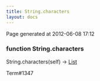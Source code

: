 ```yaml
---
title: String.characters
layout: docs
---
```


<div class="bottom_right_note">Page generated at 2012-06-08 17:12</div>
<h3><span class="minor">function</span> String.characters</h3>

String.characters(self) -> <a href="/docs/List.html">List</a>
<p></p>

<p><span class="extra_minor">Term#1347</span></p>
